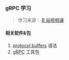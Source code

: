 ### gRPC 学习

> 学习来源： [B 站视频课](https://www.bilibili.com/video/BV16Z4y117yz?p=1&vd_source=7e2dda04371275fea0efa3bda59487a3)

#### 相关软件&包
1. [protocol buffers](https://developers.google.com/protocol-buffers/docs/proto3#any) 语法
2. [gRPC](https://grpc.io/docs/languages/go/quickstart/) 工具包
